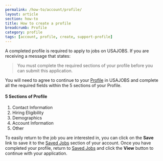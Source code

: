 ```yaml
---
permalink: /how-to/account/profile/
layout: article
section: how-to
title: How to create a profile
breadcrumb: Profile
category: profile
tags: [account, profile, create, support-profile]
---
```


A completed profile is required to apply to jobs on USAJOBS. If you are receiving a message that states:

> You must complete the required sections of your profile before you can submit this application.

You will need to agree to continue to your [Profile](https://www.usajobs.gov/Applicant/Profile/PersonalInformation/) in USAJOBS and complete all the required fields within the 5 sections of your Profile.

#### 5 Sections of Profile
1. Contact Information
2. Hiring Eligibility
3. Demographics
4. Account Information
5. Other

To easily return to the job you are interested in, you can click on the **Save** link to save it to the [Saved Jobs](https://www.usajobs.gov/Applicant/SavedJobs/ListSavedJobs/) section of your account. Once you have completed your profile, return to [Saved Jobs](https://www.usajobs.gov/Applicant/SavedJobs/ListSavedJobs/) and click the **View** button to continue with your application.
